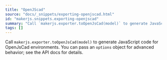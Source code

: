 ```yaml
---
title: "OpenJScad"
source: "docs/_snippets/exporting-openjscad.html"
id: "makerjs.snippets.exporting-openjscad"
summary: "Call `makerjs.exporter.toOpenJsCad(model)` to generate JavaScript code for OpenJsCad environments. You can pass an `options` object for advanced behavior; see the API docs for details."
tags: []
---
```

Call `makerjs.exporter.toOpenJsCad(model)` to generate JavaScript code for OpenJsCad environments. You can pass an `options` object for advanced behavior; see the API docs for details.